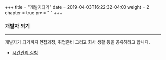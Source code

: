 +++
title = "개발자되기"
date = 2019-04-03T16:22:32-04:00
weight = 2
chapter = true
pre = "<i class='fas fa-seedling'></i> "
+++


### 개발자 되기
***

개발자가 되기까지 면접과정, 취업준비 그리고 회사 생활 등을 공유하려고 합니다.

+ [시간관리 실험](https://areuman.com/kr/incanada/developer/time/)

